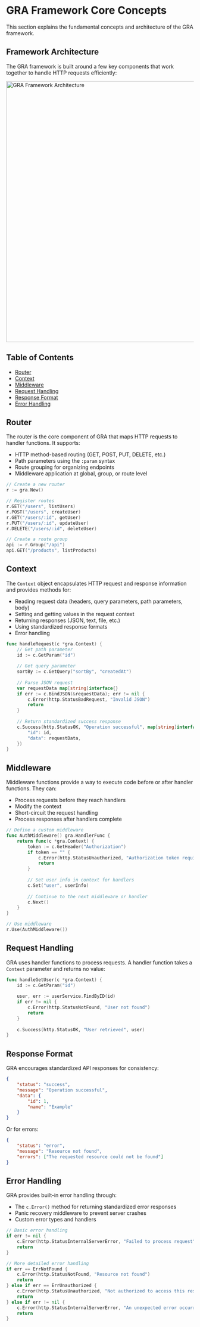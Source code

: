 # GRA Framework Core Concepts

This section explains the fundamental concepts and architecture of the GRA framework.

## Framework Architecture

The GRA framework is built around a few key components that work together to handle HTTP requests efficiently:

<img src="../assets/images/architecture-diagram.svg" alt="GRA Framework Architecture" width="700" />

## Table of Contents

- [Router](#router)
- [Context](#context)
- [Middleware](#middleware)
- [Request Handling](#request-handling)
- [Response Format](#response-format)
- [Error Handling](#error-handling)

## Router

The router is the core component of GRA that maps HTTP requests to handler functions. It supports:

- HTTP method-based routing (GET, POST, PUT, DELETE, etc.)
- Path parameters using the `:param` syntax
- Route grouping for organizing endpoints
- Middleware application at global, group, or route level

```go
// Create a new router
r := gra.New()

// Register routes
r.GET("/users", listUsers)
r.POST("/users", createUser)
r.GET("/users/:id", getUser)
r.PUT("/users/:id", updateUser)
r.DELETE("/users/:id", deleteUser)

// Create a route group
api := r.Group("/api")
api.GET("/products", listProducts)
```

## Context

The `Context` object encapsulates HTTP request and response information and provides methods for:

- Reading request data (headers, query parameters, path parameters, body)
- Setting and getting values in the request context
- Returning responses (JSON, text, file, etc.)
- Using standardized response formats
- Error handling

```go
func handleRequest(c *gra.Context) {
    // Get path parameter
    id := c.GetParam("id")
    
    // Get query parameter
    sortBy := c.GetQuery("sortBy", "createdAt")
    
    // Parse JSON request
    var requestData map[string]interface{}
    if err := c.BindJSON(&requestData); err != nil {
        c.Error(http.StatusBadRequest, "Invalid JSON")
        return
    }
    
    // Return standardized success response
    c.Success(http.StatusOK, "Operation successful", map[string]interface{}{
        "id": id,
        "data": requestData,
    })
}
```

## Middleware

Middleware functions provide a way to execute code before or after handler functions. They can:

- Process requests before they reach handlers
- Modify the context
- Short-circuit the request handling
- Process responses after handlers complete

```go
// Define a custom middleware
func AuthMiddleware() gra.HandlerFunc {
    return func(c *gra.Context) {
        token := c.GetHeader("Authorization")
        if token == "" {
            c.Error(http.StatusUnauthorized, "Authorization token required")
            return
        }
        
        // Set user info in context for handlers
        c.Set("user", userInfo)
        
        // Continue to the next middleware or handler
        c.Next()
    }
}

// Use middleware
r.Use(AuthMiddleware())
```

## Request Handling

GRA uses handler functions to process requests. A handler function takes a `Context` parameter and returns no value:

```go
func handleGetUser(c *gra.Context) {
    id := c.GetParam("id")
    
    user, err := userService.FindByID(id)
    if err != nil {
        c.Error(http.StatusNotFound, "User not found")
        return
    }
    
    c.Success(http.StatusOK, "User retrieved", user)
}
```

## Response Format

GRA encourages standardized API responses for consistency:

```json
{
    "status": "success",
    "message": "Operation successful",
    "data": {
        "id": 1,
        "name": "Example"
    }
}
```

Or for errors:

```json
{
    "status": "error",
    "message": "Resource not found",
    "errors": ["The requested resource could not be found"]
}
```

## Error Handling

GRA provides built-in error handling through:

- The `c.Error()` method for returning standardized error responses
- Panic recovery middleware to prevent server crashes
- Custom error types and handlers

```go
// Basic error handling
if err != nil {
    c.Error(http.StatusInternalServerError, "Failed to process request")
    return
}

// More detailed error handling
if err == ErrNotFound {
    c.Error(http.StatusNotFound, "Resource not found")
    return
} else if err == ErrUnauthorized {
    c.Error(http.StatusUnauthorized, "Not authorized to access this resource")
    return
} else if err != nil {
    c.Error(http.StatusInternalServerError, "An unexpected error occurred")
    return
}
```
